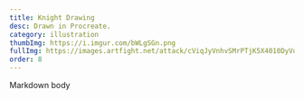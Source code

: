 ```yaml
---
title: Knight Drawing
desc: Drawn in Procreate.
category: illustration
thumbImg: https://i.imgur.com/bWLgSGn.png
fullImg: https://images.artfight.net/attack/cViqJyVnhvSMrPTjK5X4010DyVoy6Y8jrZ6Nha8lpXVA2l4h2xilds3Gplhr.png?t=1752983870
order: 8
---
```

Markdown body